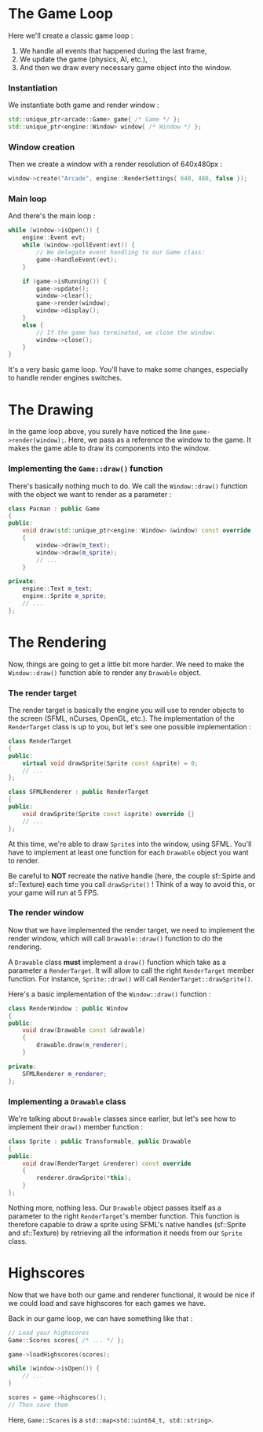 # The Game Loop

Here we'll create a classic game loop :
1. We handle all events that happened during the last frame,
2. We update the game (physics, AI, etc.),
3. And then we draw every necessary game object into the window.

### Instantiation

We instantiate both game and render window :

```cpp
std::unique_ptr<arcade::Game> game{ /* Game */ };
std::unique_ptr<engine::Window> window{ /* Window */ };
```

### Window creation

Then we create a window with a render resolution of 640x480px :

```cpp
window->create("Arcade", engine::RenderSettings{ 640, 480, false });
```

### Main loop

And there's the main loop :

```cpp
while (window->isOpen()) {
	engine::Event evt;
	while (window->pollEvent(evt)) {
		// We delegate event handling to our Game class:
		game->handleEvent(evt);
	}

	if (game->isRunning()) {
		game->update();
		window->clear();
		game->render(window);
		window->display();
	}
	else {
		// If the game has terminated, we close the window:
		window->close();
	}
}
```

It's a very basic game loop. You'll have to make some changes, especially to handle render engines switches.

# The Drawing

In the game loop above, you surely have noticed the line `game->render(window);`. Here, we pass as a reference the window to the game. It makes the game able to draw its components into the window.

### Implementing the `Game::draw()` function

There's basically nothing much to do. We call the `Window::draw()` function with the object we want to render as a parameter :

```cpp
class Pacman : public Game
{
public:
	void draw(std::unique_ptr<engine::Window> &window) const override
	{
		window->draw(m_text);
		window->draw(m_sprite);
		// ...
	}

private:
	engine::Text m_text;
	engine::Sprite m_sprite;
	// ...
};
```

# The Rendering

Now, things are going to get a little bit more harder. We need to make the `Window::draw()` function able to render any `Drawable` object.

### The render target

The render target is basically the engine you will use to render objects to the screen (SFML, nCurses, OpenGL, etc.). The implementation of the `RenderTarget` class is up to you, but let's see one possible implementation :

```cpp
class RenderTarget
{
public:
	virtual void drawSprite(Sprite const &sprite) = 0;
	// ...
};

class SFMLRenderer : public RenderTarget
{
public:
	void drawSprite(Sprite const &sprite) override {}
	// ...
};
```

At this time, we're able to draw `Sprite`s into the window, using SFML. You'll have to implement at least one function for each `Drawable` object you want to render.

Be careful to **NOT** recreate the native handle (here, the couple sf::Spirte and sf::Texture) each time you call `drawSprite()` ! Think of a way to avoid this, or your game will run at 5 FPS.

### The render window

Now that we have implemented the render target, we need to implement the render window, which will call `Drawable::draw()` function to do the rendering.

A `Drawable` class **must** implement a `draw()` function which take as a parameter a `RenderTarget`. It will allow to call the right `RenderTarget` member function. For instance, `Sprite::draw()` will call `RenderTarget::drawSprite()`.

Here's a basic implementation of the `Window::draw()` function :

```cpp
class RenderWindow : public Window
{
public:
	void draw(Drawable const &drawable)
	{
		drawable.draw(m_renderer);
	}

private:
	SFMLRenderer m_renderer;
};
```

### Implementing a `Drawable` class

We're talking about `Drawable` classes since earlier, but let's see how to implement their `draw()` member function :

```cpp
class Sprite : public Transformable, public Drawable
{
public:
	void draw(RenderTarget &renderer) const override
	{
		renderer.drawSprite(*this);
	}
};
```

Nothing more, nothing less. Our `Drawable` object passes itself as a parameter to the right `RenderTarget`'s member function. This function is therefore capable to draw a sprite using SFML's native handles (sf::Sprite and sf::Texture) by retrieving all the information it needs from our `Sprite` class.

# Highscores

Now that we have both our game and renderer functional, it would be nice if we could load and save highscores for each games we have.

Back in our game loop, we can have something like that :

```cpp
// Load your highscores
Game::Scores scores{ /* ... */ };

game->loadHighscores(scores);

while (window->isOpen()) {
	// ...
}

scores = game->highscores();
// Then save them
```

Here, `Game::Scores` is a `std::map<std::uint64_t, std::string>`.
